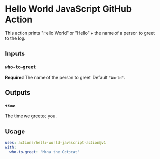 # Hello World JavaScript GitHub Action

This action prints "Hello World" or "Hello" + the name of a person to greet to the log.

## Inputs

### `who-to-greet`

**Required** The name of the person to greet. Default `"World"`.

## Outputs

### `time`

The time we greeted you.

## Usage

```yml
uses: actions/hello-world-javascript-action@v1
with:
  who-to-greet: 'Mona the Octocat'
```
